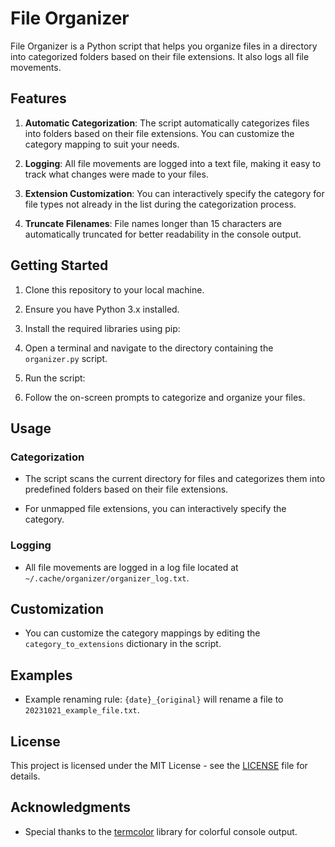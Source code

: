 # File Organizer

File Organizer is a Python script that helps you organize files in a directory into categorized folders based on their file extensions. It also logs all file movements.

## Features

1. **Automatic Categorization**: The script automatically categorizes files into folders based on their file extensions. You can customize the category mapping to suit your needs.
   
2. **Logging**: All file movements are logged into a text file, making it easy to track what changes were made to your files.

3. **Extension Customization**: You can interactively specify the category for file types not already in the list during the categorization process.

4. **Truncate Filenames**: File names longer than 15 characters are automatically truncated for better readability in the console output.

## Getting Started

1. Clone this repository to your local machine.

2. Ensure you have Python 3.x installed.

3. Install the required libraries using pip:

4. Open a terminal and navigate to the directory containing the `organizer.py` script.

5. Run the script:


6. Follow the on-screen prompts to categorize and organize your files.

## Usage

### Categorization

- The script scans the current directory for files and categorizes them into predefined folders based on their file extensions.

- For unmapped file extensions, you can interactively specify the category.

### Logging

- All file movements are logged in a log file located at `~/.cache/organizer/organizer_log.txt`.

## Customization

- You can customize the category mappings by editing the `category_to_extensions` dictionary in the script.

## Examples

- Example renaming rule: `{date}_{original}` will rename a file to `20231021_example_file.txt`.

## License

This project is licensed under the MIT License - see the [LICENSE](LICENSE) file for details.

## Acknowledgments

- Special thanks to the [termcolor](https://pypi.org/project/termcolor/) library for colorful console output.
